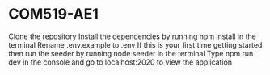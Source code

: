 # COM519-AE1

Clone the repository
Install the dependencies by running npm install in the terminal
Rename .env.example to .env
If this is your first time getting started then run the seeder by running node seeder in the terminal
Type npm run dev in the console and go to localhost:2020 to view the application
